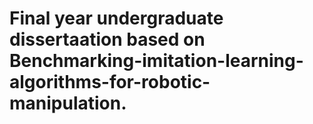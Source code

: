 # Final year undergraduate dissertaation based on Benchmarking-imitation-learning-algorithms-for-robotic-manipulation. 
